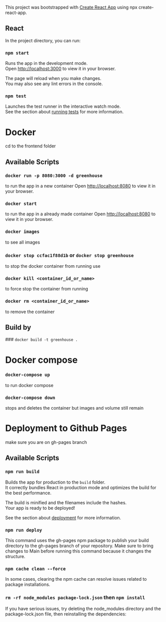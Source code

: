 This project was bootstrapped with [Create React App](https://github.com/facebook/create-react-app) using npx create-react-app.

## React

In the project directory, you can run:

### `npm start`

Runs the app in the development mode.\
Open [http://localhost:3000](http://localhost:3000) to view it in your browser.

The page will reload when you make changes.\
You may also see any lint errors in the console.

### `npm test`

Launches the test runner in the interactive watch mode.\
See the section about [running tests](https://facebook.github.io/create-react-app/docs/running-tests) for more information.

# Docker
cd to the frontend folder

## Available Scripts

### `docker run -p 8080:3000 -d greenhouse`
to run the app in a new container
Open [http://localhost:8080](http://localhost:8080) to view it in your browser.

### `docker start`
to run the app in a already made container
Open [http://localhost:8080](http://localhost:8080) to view it in your browser.

### `docker images`

to see all images

### `docker stop ccfac1f88d1b` or `docker stop greenhouse`
to stop the docker container from running use

### `docker kill <container_id_or_name>`
to force stop the container from running

### `docker rm <container_id_or_name>`
to remove the container

## Build by 

### `docker build -t greenhouse .`

# Docker compose

### `docker-compose up`

to run docker compose

### `docker-compose down`

stops and deletes the container but images and volume still remain

# Deployment to Github Pages

make sure you are on gh-pages branch

## Available Scripts

### `npm run build`

Builds the app for production to the `build` folder.\
It correctly bundles React in production mode and optimizes the build for the best performance.

The build is minified and the filenames include the hashes.\
Your app is ready to be deployed!

See the section about [deployment](https://facebook.github.io/create-react-app/docs/deployment) for more information.

### `npm run deploy` 

This command uses the gh-pages npm package to publish your build directory to the gh-pages branch of your repository. 
Make sure to bring changes to Main before running this command because it changes the structure. 

### `npm cache clean --force` 

In some cases, clearing the npm cache can resolve issues related to package installations.

### `rm -rf node_modules package-lock.json` then `npm install`

If you have serious issues, try deleting the node_modules directory and the package-lock.json file, then reinstalling the dependencies:
